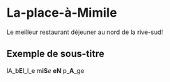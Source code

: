 # La-place-à-Mimile
Le meilleur restaurant déjeuner au nord de la rive-sud!

## Exemple de sous-titre
lA_b**E**l_l_e m**iS**_e_ **eN** p_**A**_ge
